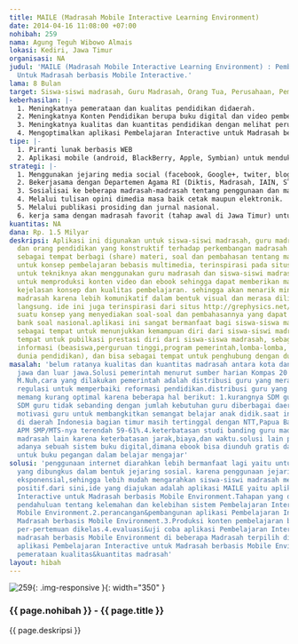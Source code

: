 ```yaml
---
title: MAILE (Madrasah Mobile Interactive Learning Environment)
date: 2014-04-16 11:08:00 +07:00
nohibah: 259
nama: Agung Teguh Wibowo Almais
lokasi: Kediri, Jawa Timur
organisasi: NA
judul: 'MAILE (Madrasah Mobile Interactive Learning Environment) : Pembelajaran Interactive
  Untuk Madrasah berbasis Mobile Interactive.'
lama: 8 Bulan
target: Siswa-siswi madrasah, Guru Madrasah, Orang Tua, Perusahaan, Pemberi beasiswa.
keberhasilan: |-
  1. Meningkatnya pemerataan dan kualitas pendidikan didaerah.
  2. Meningkatnya Konten Pendidikan berupa buku digital dan video pembelajaran.
  3. Meningkatnya kualitas dan kuantitas pendidikan dengan melihat perubahan nilai ujian setelah menggunakan aplikasi MAILE.
  4. Mengoptimalkan aplikasi Pembelajaran Interactive untuk Madrasah berbasis Mobile Environment untuk pemerataan kualitasn dan kuantitas madrasah.
tipe: |-
  1. Piranti lunak berbasis WEB
  2. Aplikasi mobile (android, BlackBerry, Apple, Symbian) untuk mendukungnya.
strategi: |-
  1. Menggunakan jejaring media social (facebook, Google+, twiter, blog dll)
  2. Bekerjasama dengan Departemen Agama RI (Diktis, Madrasah, IAIN, STAIN dan UIN) dengan cara melalui situs Departemen Agama RI.
  3. Sosialisai ke beberapa madrasah-madrasah tentang penggunaan dan manfaat MAILE dalam bentuk workshop.
  4. Melalui tulisan opini dimedia masa baik cetak maupun elektronik.
  5. Melalui publikasi prosiding dan jurnal nasional.
  6. kerja sama dengan madrasah favorit (tahap awal di Jawa Timur) untuk memproduksi konten buku digital dan video pembelajaran,merekrut guru madrasah dan siswa-siswi. disamping itu juga pelatihan dan pendampingan pada guru madrasah dan siswa-siswi dalam pembuatan konten pembelajaran. 2. konten pembelajaran fokus pada mata pelajaran(tahap awal pelajaran matematika dulu) tentang materi lengkap,slide presentasi materi,latihan soal,soal dan pembahasan mulai dari tingkat MI,MTS,MAN, semuanya di kemas dalam bentuk video pembelajaran dan ebook pada setiap pertemuan dikelas.akan diproduksi 168 video pembelajaran dengan durasi 15-20 menit dan 168 ebook. 3.kerjasama dengan lembaga pendidikan lain yang peduli terhadap pengembangan madrasah di daerah Indonesia
kuantitas: NA
dana: Rp. 1.5 Milyar
deskripsi: Aplikasi ini digunakan untuk siswa-siswi madrasah, guru madrasah,madrasah
  dan orang pendidikan yang konstruktif terhadap perkembangan madrasah. aplikasi ini
  sebagai tempat berbagi (share) materi, soal dan pembahasan tentang mata pelajaran.
  untuk konsep pembelajaran bebasis multimedia, terinspirasi pada situs http://www.khanacademy.org/,
  untuk tekniknya akan menggunakan guru madrasah dan siswa-siswi madrasah yang kontruktif
  untuk memproduksi konten video dan ebook sehingga dapat memberikan materi yang tepat,
  kejelasan konsep dan kualitas pembelajaran. sehingga akan menarik minat para siswa-siswi
  madrasah karena lebih komunikatif dalam bentuk visual dan merasa dilibatkan secara
  langsung. ide ini juga terinspirasi dari situs http://grephysics.net/ans/ yaitu
  suatu konsep yang menyediakan soal-soal dan pembahasannya yang dapat dikatakan sebagai
  bank soal nasional.aplikasi ini sangat bermanfaat bagi siswa-siswa madrasah yaitu
  sebagai tempat untuk menunjukkan kemampuan diri dari siswa-siswi madrasah, sebagai
  tempat untuk pubilkasi prestasi diri dari siswa-siswa madrasah, sebagai tempat untuk
  informasi (beasiswa,perguruan tinggi,program pemerintah,lomba-lomba, dan kegiatan
  dunia pendidikan), dan bisa sebagai tempat untuk penghubung dengan dunia kerja.
masalah: 'belum ratanya kualitas dan kuantitas madrasah antara kota dan kabupaten,
  jawa dan luar jawa.Solusi pemerintah menurut sumber harian Kompas 20 Mei 2010,Mendiknas
  M.Nuh,cara yang dilakukan pemerintah adalah distribusi guru yang merata dengan pendekatan
  regulasi untuk memperbaiki reformasi pendidikan.distribusi guru yang dilakukan pemerintah
  memang kurang optimal karena beberapa hal berikut: 1.kurangnya SDM guru yang berkualitas.2.ketersediaan
  SDM guru tidak sebanding dengan jumlah kebutuhan guru diberbagai daerah Indonesia.3.kurangnya
  motivasi guru untuk membangkitkan semangat belajar anak didik.saat ini pendidikan
  di daerah Indonesia bagian timur masih tertinggal dengan NTT,Papua Barat,Papua,angka
  APM SMP/MTS-nya terendah 59-61%.4.keterbatasan studi banding guru madrasah dengan
  madrasah lain karena keterbatasan jarak,biaya,dan waktu.solusi lain pemerintah :
  adanya sebuah sistem buku digital,dimana ebook bisa diunduh gratis dan digunakan
  untuk buku pegangan dalam belajar mengajar'
solusi: 'penggunaan internet diarahkan lebih bermanfaat lagi yaitu untuk elearning
  yang dibungkus dalam bentuk jejaring sosial. karena penggunaan jejaring sosial cenderung
  eksponensial,sehingga lebih mudah mengarahkan siswa-siswi madrasah menuju hal yang
  positif.dari sini,ide yang diajukan adalah aplikasi MAILE yaitu aplikasi Pembelajaran
  Interactive untuk Madrasah berbasis Mobile Environment.Tahapan yang dilakukan: 1.penelitian
  pendahuluan tentang kelemahan dan kelebihan sistem Pembelajaran Interactive berbasis
  Mobile Environment.2.perancangan&pembangunan aplikasi Pembelajaran Interactive untuk
  Madrasah berbasis Mobile Environment.3.Produksi konten pembelajaran berbasis video&ebook
  per-pertemuan dikelas.4.evaluasi&uji coba aplikasi Pembelajaran Interactive untuk
  madrasah berbasis Mobile Environment di beberapa Madrasah terpilih diJawa Timur.5.mengoptimalkan
  aplikasi Pembelajaran Interactive untuk Madrasah berbasis Mobile Environment untuk
  pemerataan kualitas&kuantitas madrasah'
layout: hibah
---
```


![259](/static/img/hibahcms/259.png){: .img-responsive }{: width="350" }

### {{ page.nohibah }} - {{ page.title }}

{{ page.deskripsi }}
